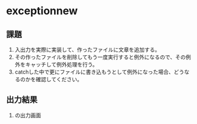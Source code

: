 # exceptionnew


## 課題
1. 入出力を実際に実装して、作ったファイルに文章を追加する。
2. その作ったファイルを削除してもう一度実行すると例外になるので、その例外をキャッチして例外処理を行う。
3. catchした中で更にファイルに書き込もうとして例外になった場合、どうなるのかを確認してください。

## 出力結果
1. の出力画面
